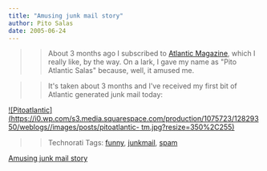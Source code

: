 ```yaml
---
title: "Amusing junk mail story"
author: Pito Salas
date: 2005-06-24
---
```



>>

>> About 3 months ago I subscribed to [Atlantic
Magazine](<http://www.theatlantic.com/>), which I really like, by the way. On
a lark, I gave my name as "Pito Atlantic Salas" because, well, it amused me.

>>

>> It's taken about 3 months and I've received my first bit of Atlantic
generated junk mail today:

>>

>>
[![Pitoatlantic](https://i0.wp.com/s3.media.squarespace.com/production/1075723/12829350/weblogs//images/posts/pitoatlantic-
tm.jpg?resize=350%2C255)](<https://i0.wp.com/s3.media.squarespace.com/production/1075723/12829350/weblogs/images/posts/pitoatlantic.jpg>)

>>

>> Technorati Tags: [funny](<http://technorati.com/tag/funny>),
[junkmail](<http://technorati.com/tag/junkmail>),
[spam](<http://technorati.com/tag/spam>)


[Amusing junk mail story](None)
